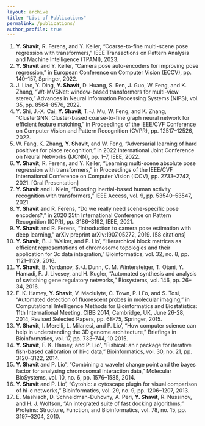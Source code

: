 ```yaml
---
layout: archive
title: "List of Publications"
permalink: /publications/
author_profile: true
---
```

1.	**Y. Shavit**, R. Ferens, and Y. Keller, “Coarse-to-fine multi-scene pose regression with transformers,” IEEE Transactions on Pattern Analysis and Machine Intelligence (TPAMI), 2023.
2.	**Y. Shavit** and Y. Keller, “Camera pose auto-encoders for improving pose regression,” in European Conference on Computer Vision (ECCV), pp. 140–157, Springer, 2022.
3.	J. Liao, Y. Ding, **Y. Shavit**, D. Huang, S. Ren, J. Guo, W. Feng, and K. Zhang, “Wt-MVSNet: window-based transformers for multi-view stereo,” Advances in Neural Information Processing Systems (NIPS), vol. 35, pp. 8564–8576, 2022.
4.	Y. Shi, J.-X. Cai, **Y. Shavit**, T.-J. Mu, W. Feng, and K. Zhang, “ClusterGNN: Cluster-based coarse-to-fine graph neural network for efficient feature matching,” in Proceedings of the IEEE/CVF Conference on Computer Vision and Pattern Recognition (CVPR), pp. 12517–12526, 2022.
5.	W. Fang, K. Zhang, **Y. Shavit**, and W. Feng, “Adversarial learning of hard positives for place recognition,” in 2022 International Joint Conference on Neural Networks (IJCNN), pp. 1–7, IEEE, 2022.
6.	**Y. Shavit**, R. Ferens, and Y. Keller, “Learning multi-scene absolute pose regression with transformers,” in Proceedings of the IEEE/CVF International Conference on Computer Vision (ICCV), pp. 2733–2742, 2021. [Oral Presentation]
7.	**Y. Shavit** and I. Klein, “Boosting inertial-based human activity recognition with transformers,” IEEE Access, vol. 9, pp. 53540–53547, 2021.
8.	**Y. Shavit** and R. Ferens, “Do we really need scene-specific pose encoders?,” in 2020 25th International Conference on Pattern Recognition (ICPR), pp. 3186–3192, IEEE, 2021.
9.	**Y. Shavit** and R. Ferens, “Introduction to camera pose estimation with deep learning,” arXiv preprint arXiv:1907.05272, 2019. [58 citations]
10.	**Y. Shavit**, B. J. Walker, and P. Lio’, “Hierarchical block matrices as efficient representations of chromosome topologies and their application for 3c data integration,” Bioinformatics, vol. 32, no. 8, pp. 1121–1129, 2016.
11.	**Y. Shavit**, B. Yordanov, S.-J. Dunn, C. M. Wintersteiger, T. Otani, Y. Hamadi, F. J. Livesey, and H. Kugler, “Automated synthesis and analysis of switching gene regulatory networks,” Biosystems, vol. 146, pp. 26–34, 2016.
12.	F. K. Hamey, **Y. Shavit**, V. Maciulyte, C. Town, P. Li`o, and S. Tosi, “Automated detection of fluorescent probes in molecular imaging,” in Computational Intelligence Methods for Bioinformatics and Biostatistics: 11th International Meeting, CIBB 2014, Cambridge, UK, June 26-28, 2014, Revised Selected Papers, pp. 68-75, Springer, 2015.
13.	**Y. Shavit**, I. Merelli, L. Milanesi, and P. Lio’, “How computer science can help in understanding the 3D genome architecture,” Briefings in Bioinformatics, vol. 17, pp. 733–744, 10 2015.
14.	**Y. Shavit**, F. K. Hamey, and P. Lio', “Fishical: an r package for iterative fish-based calibration of hi-c data,” Bioinformatics, vol. 30, no. 21, pp. 3120–3122, 2014.
15.	**Y. Shavit** and P. Lio', “Combining a wavelet change point and the bayes factor for analysing chromosomal interaction data,” Molecular BioSystems, vol. 10, no. 6, pp. 1576–1585, 2014.
16.	**Y. Shavit** and P. Lio’, “Cytohic: a cytoscape plugin for visual comparison of hi-c networks,” Bioinformatics, vol. 29, no. 9, pp. 1206–1207, 2013.
17.	E. Mashiach, D. Schneidman-Duhovny, A. Peri, **Y. Shavit**, R. Nussinov, and H. J. Wolfson, “An integrated suite of fast docking algorithms,” Proteins: Structure, Function, and Bioinformatics, vol. 78, no. 15, pp. 3197–3204, 2010.
